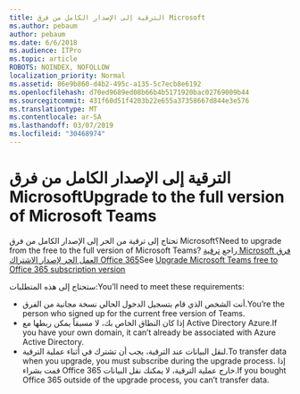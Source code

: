 ```yaml
---
title: الترقية إلى الإصدار الكامل من فرق Microsoft
ms.author: pebaum
author: pebaum
ms.date: 6/6/2018
ms.audience: ITPro
ms.topic: article
ROBOTS: NOINDEX, NOFOLLOW
localization_priority: Normal
ms.assetid: 86e9b860-d4b2-495c-a135-5c7ecb8e6192
ms.openlocfilehash: d70ed9689ed08b66b4b5171920bac02769009b44
ms.sourcegitcommit: 431f60d51f4203b22e655a37358667d844e3e576
ms.translationtype: MT
ms.contentlocale: ar-SA
ms.lasthandoff: 03/07/2019
ms.locfileid: "30468974"
---
```

# <a name="upgrade-to-the-full-version-of-microsoft-teams"></a><span data-ttu-id="aa9bc-102">الترقية إلى الإصدار الكامل من فرق Microsoft</span><span class="sxs-lookup"><span data-stu-id="aa9bc-102">Upgrade to the full version of Microsoft Teams</span></span>

<span data-ttu-id="aa9bc-103">تحتاج إلى ترقية من الحر إلى الإصدار الكامل من فرق Microsoft؟</span><span class="sxs-lookup"><span data-stu-id="aa9bc-103">Need to upgrade from the free to the full version of Microsoft Teams?</span></span> <span data-ttu-id="aa9bc-104">راجع [ترقية Microsoft فرق العمل الحر لإصدار الاشتراك Office 365](https://docs.microsoft.com/en-us/microsoftteams/upgrade-freemium)</span><span class="sxs-lookup"><span data-stu-id="aa9bc-104">See [Upgrade Microsoft Teams free to Office 365 subscription version](https://docs.microsoft.com/en-us/microsoftteams/upgrade-freemium)</span></span>

<span data-ttu-id="aa9bc-105">ستحتاج إلى هذه المتطلبات:</span><span class="sxs-lookup"><span data-stu-id="aa9bc-105">You’ll need to meet these requirements:</span></span>
- <span data-ttu-id="aa9bc-106">أنت الشخص الذي قام بتسجيل الدخول الحالي نسخة مجانية من الفرق.</span><span class="sxs-lookup"><span data-stu-id="aa9bc-106">You’re the person who signed up for the current free version of Teams.</span></span>
- <span data-ttu-id="aa9bc-107">إذا كان النطاق الخاص بك، لا مسبقاً يمكن ربطها مع Active Directory Azure.</span><span class="sxs-lookup"><span data-stu-id="aa9bc-107">If you have your own domain, it can’t already be associated with Azure Active Directory.</span></span>
- <span data-ttu-id="aa9bc-108">لنقل البيانات عند الترقية، يجب أن تشترك في أثناء عملية الترقية.</span><span class="sxs-lookup"><span data-stu-id="aa9bc-108">To transfer data when you upgrade, you must subscribe during the upgrade process.</span></span> <span data-ttu-id="aa9bc-109">إذا قمت بشراء Office 365 خارج عملية الترقية، لا يمكنك نقل البيانات.</span><span class="sxs-lookup"><span data-stu-id="aa9bc-109">If you bought Office 365 outside of the upgrade process, you can’t transfer data.</span></span>


